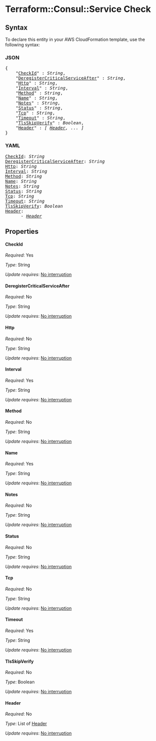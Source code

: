 # Terraform::Consul::Service Check

## Syntax

To declare this entity in your AWS CloudFormation template, use the following syntax:

### JSON

<pre>
{
    "<a href="#checkid" title="CheckId">CheckId</a>" : <i>String</i>,
    "<a href="#deregistercriticalserviceafter" title="DeregisterCriticalServiceAfter">DeregisterCriticalServiceAfter</a>" : <i>String</i>,
    "<a href="#http" title="Http">Http</a>" : <i>String</i>,
    "<a href="#interval" title="Interval">Interval</a>" : <i>String</i>,
    "<a href="#method" title="Method">Method</a>" : <i>String</i>,
    "<a href="#name" title="Name">Name</a>" : <i>String</i>,
    "<a href="#notes" title="Notes">Notes</a>" : <i>String</i>,
    "<a href="#status" title="Status">Status</a>" : <i>String</i>,
    "<a href="#tcp" title="Tcp">Tcp</a>" : <i>String</i>,
    "<a href="#timeout" title="Timeout">Timeout</a>" : <i>String</i>,
    "<a href="#tlsskipverify" title="TlsSkipVerify">TlsSkipVerify</a>" : <i>Boolean</i>,
    "<a href="#header" title="Header">Header</a>" : <i>[ <a href="check-header.md">Header</a>, ... ]</i>
}
</pre>

### YAML

<pre>
<a href="#checkid" title="CheckId">CheckId</a>: <i>String</i>
<a href="#deregistercriticalserviceafter" title="DeregisterCriticalServiceAfter">DeregisterCriticalServiceAfter</a>: <i>String</i>
<a href="#http" title="Http">Http</a>: <i>String</i>
<a href="#interval" title="Interval">Interval</a>: <i>String</i>
<a href="#method" title="Method">Method</a>: <i>String</i>
<a href="#name" title="Name">Name</a>: <i>String</i>
<a href="#notes" title="Notes">Notes</a>: <i>String</i>
<a href="#status" title="Status">Status</a>: <i>String</i>
<a href="#tcp" title="Tcp">Tcp</a>: <i>String</i>
<a href="#timeout" title="Timeout">Timeout</a>: <i>String</i>
<a href="#tlsskipverify" title="TlsSkipVerify">TlsSkipVerify</a>: <i>Boolean</i>
<a href="#header" title="Header">Header</a>: <i>
      - <a href="check-header.md">Header</a></i>
</pre>

## Properties

#### CheckId

_Required_: Yes

_Type_: String

_Update requires_: [No interruption](https://docs.aws.amazon.com/AWSCloudFormation/latest/UserGuide/using-cfn-updating-stacks-update-behaviors.html#update-no-interrupt)

#### DeregisterCriticalServiceAfter

_Required_: No

_Type_: String

_Update requires_: [No interruption](https://docs.aws.amazon.com/AWSCloudFormation/latest/UserGuide/using-cfn-updating-stacks-update-behaviors.html#update-no-interrupt)

#### Http

_Required_: No

_Type_: String

_Update requires_: [No interruption](https://docs.aws.amazon.com/AWSCloudFormation/latest/UserGuide/using-cfn-updating-stacks-update-behaviors.html#update-no-interrupt)

#### Interval

_Required_: Yes

_Type_: String

_Update requires_: [No interruption](https://docs.aws.amazon.com/AWSCloudFormation/latest/UserGuide/using-cfn-updating-stacks-update-behaviors.html#update-no-interrupt)

#### Method

_Required_: No

_Type_: String

_Update requires_: [No interruption](https://docs.aws.amazon.com/AWSCloudFormation/latest/UserGuide/using-cfn-updating-stacks-update-behaviors.html#update-no-interrupt)

#### Name

_Required_: Yes

_Type_: String

_Update requires_: [No interruption](https://docs.aws.amazon.com/AWSCloudFormation/latest/UserGuide/using-cfn-updating-stacks-update-behaviors.html#update-no-interrupt)

#### Notes

_Required_: No

_Type_: String

_Update requires_: [No interruption](https://docs.aws.amazon.com/AWSCloudFormation/latest/UserGuide/using-cfn-updating-stacks-update-behaviors.html#update-no-interrupt)

#### Status

_Required_: No

_Type_: String

_Update requires_: [No interruption](https://docs.aws.amazon.com/AWSCloudFormation/latest/UserGuide/using-cfn-updating-stacks-update-behaviors.html#update-no-interrupt)

#### Tcp

_Required_: No

_Type_: String

_Update requires_: [No interruption](https://docs.aws.amazon.com/AWSCloudFormation/latest/UserGuide/using-cfn-updating-stacks-update-behaviors.html#update-no-interrupt)

#### Timeout

_Required_: Yes

_Type_: String

_Update requires_: [No interruption](https://docs.aws.amazon.com/AWSCloudFormation/latest/UserGuide/using-cfn-updating-stacks-update-behaviors.html#update-no-interrupt)

#### TlsSkipVerify

_Required_: No

_Type_: Boolean

_Update requires_: [No interruption](https://docs.aws.amazon.com/AWSCloudFormation/latest/UserGuide/using-cfn-updating-stacks-update-behaviors.html#update-no-interrupt)

#### Header

_Required_: No

_Type_: List of <a href="check-header.md">Header</a>

_Update requires_: [No interruption](https://docs.aws.amazon.com/AWSCloudFormation/latest/UserGuide/using-cfn-updating-stacks-update-behaviors.html#update-no-interrupt)


